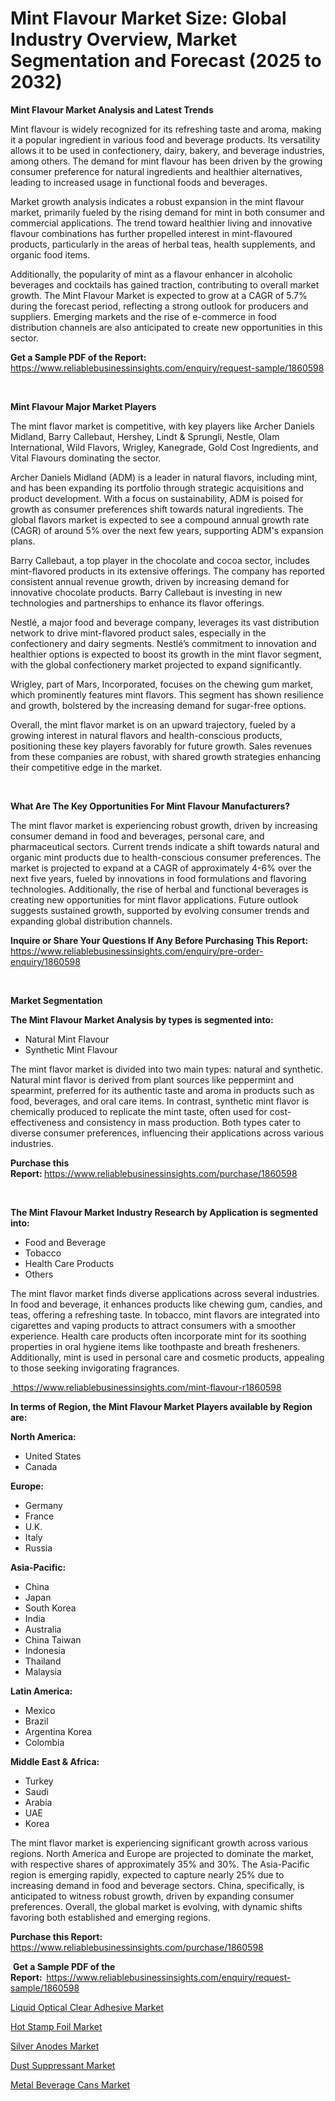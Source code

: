 <p><h1>Mint Flavour Market Size: Global Industry Overview, Market Segmentation and Forecast (2025 to 2032)</h1></p><p><strong>Mint Flavour Market Analysis and Latest Trends</strong></p>
<p><p>Mint flavour is widely recognized for its refreshing taste and aroma, making it a popular ingredient in various food and beverage products. Its versatility allows it to be used in confectionery, dairy, bakery, and beverage industries, among others. The demand for mint flavour has been driven by the growing consumer preference for natural ingredients and healthier alternatives, leading to increased usage in functional foods and beverages.</p><p>Market growth analysis indicates a robust expansion in the mint flavour market, primarily fueled by the rising demand for mint in both consumer and commercial applications. The trend toward healthier living and innovative flavour combinations has further propelled interest in mint-flavoured products, particularly in the areas of herbal teas, health supplements, and organic food items.</p><p>Additionally, the popularity of mint as a flavour enhancer in alcoholic beverages and cocktails has gained traction, contributing to overall market growth. The Mint Flavour Market is expected to grow at a CAGR of 5.7% during the forecast period, reflecting a strong outlook for producers and suppliers. Emerging markets and the rise of e-commerce in food distribution channels are also anticipated to create new opportunities in this sector.</p></p>
<p><strong>Get a Sample PDF of the Report:&nbsp;</strong> <a href="https://www.reliablebusinessinsights.com/enquiry/request-sample/1860598?utm_campaign=2226&utm_medium=2&utm_source=Github&utm_content=ia&utm_term=30012025&utm_id=mint-flavour">https://www.reliablebusinessinsights.com/enquiry/request-sample/1860598</a></p>
<p>&nbsp;</p>
<p><strong>Mint Flavour Major Market Players</strong></p>
<p><p>The mint flavor market is competitive, with key players like Archer Daniels Midland, Barry Callebaut, Hershey, Lindt & Sprungli, Nestle, Olam International, Wild Flavors, Wrigley, Kanegrade, Gold Cost Ingredients, and Vital Flavours dominating the sector. </p><p>Archer Daniels Midland (ADM) is a leader in natural flavors, including mint, and has been expanding its portfolio through strategic acquisitions and product development. With a focus on sustainability, ADM is poised for growth as consumer preferences shift towards natural ingredients. The global flavors market is expected to see a compound annual growth rate (CAGR) of around 5% over the next few years, supporting ADM's expansion plans.</p><p>Barry Callebaut, a top player in the chocolate and cocoa sector, includes mint-flavored products in its extensive offerings. The company has reported consistent annual revenue growth, driven by increasing demand for innovative chocolate products. Barry Callebaut is investing in new technologies and partnerships to enhance its flavor offerings.</p><p>Nestlé, a major food and beverage company, leverages its vast distribution network to drive mint-flavored product sales, especially in the confectionery and dairy segments. Nestlé’s commitment to innovation and healthier options is expected to boost its growth in the mint flavor segment, with the global confectionery market projected to expand significantly.</p><p>Wrigley, part of Mars, Incorporated, focuses on the chewing gum market, which prominently features mint flavors. This segment has shown resilience and growth, bolstered by the increasing demand for sugar-free options.</p><p>Overall, the mint flavor market is on an upward trajectory, fueled by a growing interest in natural flavors and health-conscious products, positioning these key players favorably for future growth. Sales revenues from these companies are robust, with shared growth strategies enhancing their competitive edge in the market.</p></p>
<p>&nbsp;</p>
<p><strong>What Are The Key Opportunities For Mint Flavour Manufacturers?</strong></p>
<p><p>The mint flavor market is experiencing robust growth, driven by increasing consumer demand in food and beverages, personal care, and pharmaceutical sectors. Current trends indicate a shift towards natural and organic mint products due to health-conscious consumer preferences. The market is projected to expand at a CAGR of approximately 4-6% over the next five years, fueled by innovations in food formulations and flavoring technologies. Additionally, the rise of herbal and functional beverages is creating new opportunities for mint flavor applications. Future outlook suggests sustained growth, supported by evolving consumer trends and expanding global distribution channels.</p></p>
<p><strong>Inquire or Share Your Questions If Any Before Purchasing This Report:</strong> <a href="https://www.reliablebusinessinsights.com/enquiry/pre-order-enquiry/1860598?utm_campaign=2226&utm_medium=2&utm_source=Github&utm_content=ia&utm_term=30012025&utm_id=mint-flavour">https://www.reliablebusinessinsights.com/enquiry/pre-order-enquiry/1860598</a></p>
<p>&nbsp;</p>
<p><strong>Market Segmentation</strong></p>
<p><strong>The Mint Flavour Market Analysis by types is segmented into:</strong></p>
<p><ul><li>Natural Mint Flavour</li><li>Synthetic Mint Flavour</li></ul></p>
<p><p>The mint flavor market is divided into two main types: natural and synthetic. Natural mint flavor is derived from plant sources like peppermint and spearmint, preferred for its authentic taste and aroma in products such as food, beverages, and oral care items. In contrast, synthetic mint flavor is chemically produced to replicate the mint taste, often used for cost-effectiveness and consistency in mass production. Both types cater to diverse consumer preferences, influencing their applications across various industries.</p></p>
<p><strong>Purchase this Report:&nbsp;</strong><a href="https://www.reliablebusinessinsights.com/purchase/1860598?utm_campaign=2226&utm_medium=2&utm_source=Github&utm_content=ia&utm_term=30012025&utm_id=mint-flavour">https://www.reliablebusinessinsights.com/purchase/1860598</a></p>
<p>&nbsp;</p>
<p><strong>The Mint Flavour Market Industry Research by Application is segmented into:</strong></p>
<p><ul><li>Food and Beverage</li><li>Tobacco</li><li>Health Care Products</li><li>Others</li></ul></p>
<p><p>The mint flavor market finds diverse applications across several industries. In food and beverage, it enhances products like chewing gum, candies, and teas, offering a refreshing taste. In tobacco, mint flavors are integrated into cigarettes and vaping products to attract consumers with a smoother experience. Health care products often incorporate mint for its soothing properties in oral hygiene items like toothpaste and breath fresheners. Additionally, mint is used in personal care and cosmetic products, appealing to those seeking invigorating fragrances.</p></p>
<p><a href="https://www.reliablebusinessinsights.com/mint-flavour-r1860598?utm_campaign=2226&utm_medium=2&utm_source=Github&utm_content=ia&utm_term=30012025&utm_id=mint-flavour">&nbsp;https://www.reliablebusinessinsights.com/mint-flavour-r1860598</a></p>
<p><strong>In terms of Region, the Mint Flavour Market Players available by Region are:</strong></p>
<p>
    <p> <strong> North America: </strong>
        <ul>
            <li>United States</li>
            <li>Canada</li>
        </ul>
        </p> 
    <p> <strong> Europe: </strong>
        <ul>
            <li>Germany</li>
            <li>France</li>
            <li>U.K.</li>
            <li>Italy</li>
            <li>Russia</li>
        </ul>
        </p> 
    <p> <strong> Asia-Pacific: </strong>
        <ul>
            <li>China</li>
            <li>Japan</li>
            <li>South Korea</li>
            <li>India</li>
            <li>Australia</li>
            <li>China Taiwan</li>
            <li>Indonesia</li>
            <li>Thailand</li>
            <li>Malaysia</li>
        </ul>
        </p> 
    <p> <strong> Latin America: </strong>
        <ul>
            <li>Mexico</li>
            <li>Brazil</li>
            <li>Argentina Korea</li>
            <li>Colombia</li>
        </ul>
        </p> 
    <p> <strong> Middle East & Africa: </strong>
        <ul>
            <li>Turkey</li>
            <li>Saudi</li>
            <li>Arabia</li>
            <li>UAE</li>
            <li>Korea</li>
        </ul>
    </p>
    </p>
<p><p>The mint flavor market is experiencing significant growth across various regions. North America and Europe are projected to dominate the market, with respective shares of approximately 35% and 30%. The Asia-Pacific region is emerging rapidly, expected to capture nearly 25% due to increasing demand in food and beverage sectors. China, specifically, is anticipated to witness robust growth, driven by expanding consumer preferences. Overall, the global market is evolving, with dynamic shifts favoring both established and emerging regions.</p></p>
<p><strong>Purchase this Report: </strong><a href="https://www.reliablebusinessinsights.com/purchase/1860598?utm_campaign=2226&utm_medium=2&utm_source=Github&utm_content=ia&utm_term=30012025&utm_id=mint-flavour">https://www.reliablebusinessinsights.com/purchase/1860598</a></p>
<p>&nbsp;<strong>Get a Sample PDF of the Report:&nbsp;&nbsp;</strong><a href="https://www.reliablebusinessinsights.com/enquiry/request-sample/1860598?utm_campaign=2226&utm_medium=2&utm_source=Github&utm_content=ia&utm_term=30012025&utm_id=mint-flavour">https://www.reliablebusinessinsights.com/enquiry/request-sample/1860598</a></p>
<p><strong></strong></p>
<p><p><a href="https://github.com/NarcisoFerry/Market-Research-Report-List-1/blob/main/liquid-optical-clear-adhesive-market.md?utm_campaign=2226&utm_medium=2&utm_source=Github&utm_content=ia&utm_term=30012025&utm_id=mint-flavour">Liquid Optical Clear Adhesive Market</a></p><p><a href="https://github.com/prosalinda88/Market-Research-Report-List-7/blob/main/hot-stamp-foil-market.md?utm_campaign=2226&utm_medium=2&utm_source=Github&utm_content=ia&utm_term=30012025&utm_id=mint-flavour">Hot Stamp Foil Market</a></p><p><a href="https://github.com/kathiestrine5ty/Market-Research-Report-List-1/blob/main/silver-anodes-market.md?utm_campaign=2226&utm_medium=2&utm_source=Github&utm_content=ia&utm_term=30012025&utm_id=mint-flavour">Silver Anodes Market</a></p><p><a href="https://github.com/globismark/Market-Research-Report-List-6/blob/main/dust-suppressant-market.md?utm_campaign=2226&utm_medium=2&utm_source=Github&utm_content=ia&utm_term=30012025&utm_id=mint-flavour">Dust Suppressant Market</a></p><p><a href="https://github.com/FosterFahey91/Market-Research-Report-List-1/blob/main/metal-beverage-cans-market.md?utm_campaign=2226&utm_medium=2&utm_source=Github&utm_content=ia&utm_term=30012025&utm_id=mint-flavour">Metal Beverage Cans Market</a></p></p>
